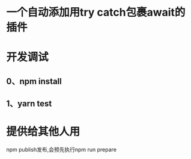# 一个自动添加用try catch包裹await的插件
# 开发调试
## 0、npm install
## 1、yarn test
# 提供给其他人用
npm publish发布,会预先执行npm run prepare
